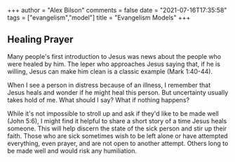 +++
author = "Alex Bilson"
comments = false
date = "2021-07-16T17:35:58"
tags = ["evangelism","model"]
title = "Evangelism Models"
+++
## Healing Prayer

Many people's first introduction to Jesus was news about the people who were healed by him. The leper who approaches Jesus saying that, if he is willing, Jesus can make him clean is a classic example (Mark 1:40-44).

When I see a person in distress because of an illness, I remember that Jesus heals and wonder if he might heal this person. But uncertainty usually takes hold of me. What should I say? What if nothing happens?

While it's not impossible to stroll up and ask if they'd like to be made well (John 5:6), I might find it helpful to share a short story of a time Jesus heals someone. This will help discern the state of the sick person and stir up their faith. Those who are sick sometimes wish to be left alone or have attempted everything, even prayer, and are not open to another attempt. Others long to be made well and would risk any humiliation.

